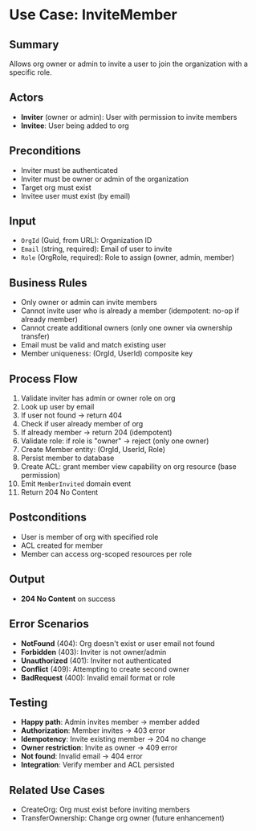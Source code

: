 # Use Case: InviteMember

## Summary
Allows org owner or admin to invite a user to join the organization with a specific role.

## Actors
- **Inviter** (owner or admin): User with permission to invite members
- **Invitee**: User being added to org

## Preconditions
- Inviter must be authenticated
- Inviter must be owner or admin of the organization
- Target org must exist
- Invitee user must exist (by email)

## Input
- `OrgId` (Guid, from URL): Organization ID
- `Email` (string, required): Email of user to invite
- `Role` (OrgRole, required): Role to assign (owner, admin, member)

## Business Rules
- Only owner or admin can invite members
- Cannot invite user who is already a member (idempotent: no-op if already member)
- Cannot create additional owners (only one owner via ownership transfer)
- Email must be valid and match existing user
- Member uniqueness: (OrgId, UserId) composite key

## Process Flow
1. Validate inviter has admin or owner role on org
2. Look up user by email
3. If user not found → return 404
4. Check if user already member of org
5. If already member → return 204 (idempotent)
6. Validate role: if role is "owner" → reject (only one owner)
7. Create Member entity: (OrgId, UserId, Role)
8. Persist member to database
9. Create ACL: grant member view capability on org resource (base permission)
10. Emit `MemberInvited` domain event
11. Return 204 No Content

## Postconditions
- User is member of org with specified role
- ACL created for member
- Member can access org-scoped resources per role

## Output
- **204 No Content** on success

## Error Scenarios
- **NotFound** (404): Org doesn't exist or user email not found
- **Forbidden** (403): Inviter is not owner/admin
- **Unauthorized** (401): Inviter not authenticated
- **Conflict** (409): Attempting to create second owner
- **BadRequest** (400): Invalid email format or role

## Testing
- **Happy path**: Admin invites member → member added
- **Authorization**: Member invites → 403 error
- **Idempotency**: Invite existing member → 204 no change
- **Owner restriction**: Invite as owner → 409 error
- **Not found**: Invalid email → 404 error
- **Integration**: Verify member and ACL persisted

## Related Use Cases
- CreateOrg: Org must exist before inviting members
- TransferOwnership: Change org owner (future enhancement)
